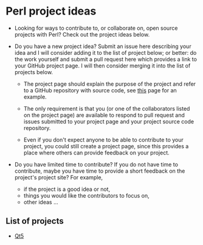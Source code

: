 # Perl project ideas

- Looking for ways to contribute to, or collaborate on, open source
projects with Perl? Check out the project ideas below.

- Do you have a new project idea? Submit an issue here describing your
  idea and I will consider adding it to the list of project below; or better: do
  the work yourself and submit a pull request here which provides a link to your
  GitHub project page. I will then consider merging it into the list of
  projects below.

  - The project page should explain the purpose of the project and refer to a GitHub
  repository with source
  code, see [this](https://github.com/hakonhagland/perl-qt5-project)
  page for an example.

  - The only requirement is that you (or one of the collaborators
  listed on the project page) are available to
  respond to pull request and issues submitted to your project page
  and your project source code repository.

  - Even if you don't expect anyone to be able to contribute to your
    project, you could still create a project page, since this
    provides a place where others can provide feedback on your project.

- Do you have limited time to contribute? If you do not have time to
  contribute, maybe you have time to provide a short feedback on the
  project's project site? For example,

  - if the project is a good idea or not,
  - things you would like the contributors to focus on,
  - other ideas ...

## List of projects

- [Qt5](https://github.com/hakonhagland/perl-qt5-project)
